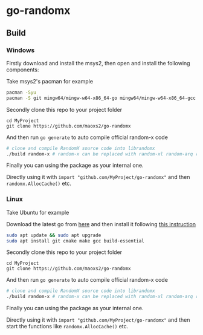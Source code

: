 # go-randomx

## Build

### Windows

Firstly download and install the msys2, then open and install the following components:

Take msys2's pacman for example

```bash
pacman -Syu
pacman -S git mingw64/mingw-w64-x86_64-go mingw64/mingw-w64-x86_64-gcc mingw64/mingw-w64-x86_64-cmake mingw64/mingw-w64-x86_64-make
```

Secondly clone this repo to your project folder
```
cd MyProject
git clone https://github.com/maoxs2/go-randomx
```

And then run `go generate` to auto compile official random-x code 
```bash
# clone and compile RandomX source code into librandomx
./build random-x # random-x can be replaced with random-xl random-arq random-wow
```

Finally you can using the package as your internal one. 

Directly using it with `import "github.com/MyProject/go-randomx"` and then `randomx.AllocCache()` etc.

### Linux

Take Ubuntu for example 

Download the latest go from [here](https://golang.org/dl/) and then install it following [this instruction](https://golang.org/doc/install#tarball)
```bash
sudo apt update && sudo apt upgrade 
sudo apt install git cmake make gcc build-essential
```

Secondly clone this repo to your project folder
```
cd MyProject
git clone https://github.com/maoxs2/go-randomx
```

And then run `go generate` to auto compile official random-x code 
```bash
# clone and compile RandomX source code into librandomx
./build random-x # random-x can be replaced with random-xl random-arq random-wow
```

Finally you can using the package as your internal one. 

Directly using it with `import "github.com/MyProject/go-randomx"` and then start the functions like `randomx.AllocCache()` etc.
